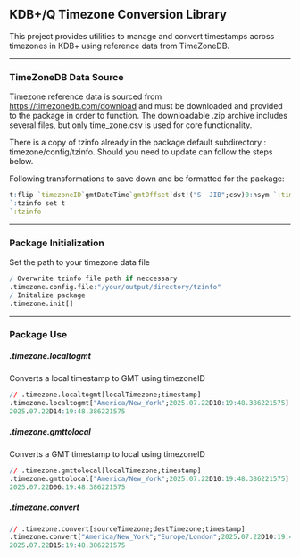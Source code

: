 ## KDB+/Q Timezone Conversion Library

This project provides utilities to manage and convert timestamps across timezones in KDB+ using reference data from TimeZoneDB.

---

### TimeZoneDB Data Source

Timezone reference data is sourced from https://timezonedb.com/download and must be downloaded and provided to the package in order to function.
The downloadable .zip archive includes several files, but only time_zone.csv is used for core functionality.

There is a copy of tzinfo already in the package default subdirectory : timezone/config/tzinfo.
Should you need to update can follow the steps below.

Following transformations to save down and be formatted for the package: 
```q
t:flip `timezoneID`gmtDateTime`gmtOffset`dst!("S  JIB";csv)0:hsym `:time_zone.csv
`:tzinfo set t
`:tzinfo
```

---

### Package Initialization

Set the path to your timezone data file

```q
/ Overwrite tzinfo file path if neccessary
.timezone.config.file:"/your/output/directory/tzinfo"
/ Initalize package
.timezone.init[]
```

---

### Package Use

##### .timezone.localtogmt
Converts a local timestamp to GMT using timezoneID 
```q
// .timezone.localtogmt[localTimezone;timestamp]
.timezone.localtogmt["America/New_York";2025.07.22D10:19:48.386221575]
2025.07.22D14:19:48.386221575
```

##### .timezone.gmttolocal
Converts a GMT timestamp to local using timezoneID
```q
// .timezone.gmttolocal[localTimezone;timestamp]
.timezone.gmttolocal["America/New_York";2025.07.22D10:19:48.386221575]
2025.07.22D06:19:48.386221575
```

##### .timezone.convert
```q
// .timezone.convert[sourceTimezone;destTimezone;timestamp]
.timezone.convert["America/New_York";"Europe/London";2025.07.22D10:19:48.386221575]
2025.07.22D15:19:48.386221575
```
